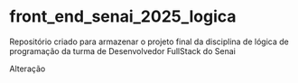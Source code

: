 # front_end_senai_2025_logica
Repositório criado para armazenar o projeto final da disciplina de lógica de programação da turma de Desenvolvedor FullStack do Senai

Alteração

